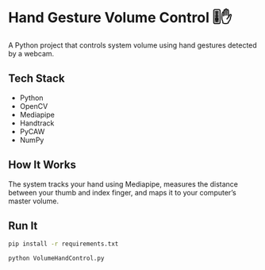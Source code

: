 # Hand Gesture Volume Control 🎚️✋

A Python project that controls system volume using hand gestures detected by a webcam.

## Tech Stack
- Python
- OpenCV
- Mediapipe
- Handtrack
- PyCAW
- NumPy

## How It Works
The system tracks your hand using Mediapipe, measures the distance between your thumb and index finger, and maps it to your computer’s master volume.

## Run It
```bash
pip install -r requirements.txt

python VolumeHandControl.py
